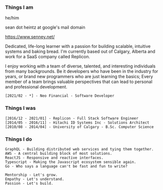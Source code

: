 ### Things I am

he/him

sean dot heintz at google's mail domain

https://www.senney.net/

Dedicated, life-long learner with a passion for building scalable, intuitive systems and baking bread. I'm currently based out of Calgary, Alberta and work for a SaaS company called Replicon.

I enjoy working with a team of diverse, talented, and interesting individuals from many backgrounds. Be it developers who have been in the industry for years, or brand new programmers who are just learning the basics; Every member of a team brings valuable perspectives that can lead to personal and professional development.

    [2021/02 - *] - Neo Financial - Software Developer
    
### Things I was

    [2016/12 - 2021/01] - Replicon - Full Stack Software Engineer
    [2014/05 - 2016/11] - Hitachi ID Systems Inc - Solutions Architect
    [2010/08 - 2014/04] - University of Calgary - B.Sc. Computer Science

### Things I do

    GraphQL - Building distributed web services and tying them together.
    AWS - A central building block of most solutions.
    ReactJS - Responsive and reactive interfaces.
    Typescript - Making the Javascript ecosystem sensible again.
    Go - Who says a language can't be fast and fun to write?

    Mentorship - Let's grow.
    Empathy - Let's understand.
    Passion - Let's build.


